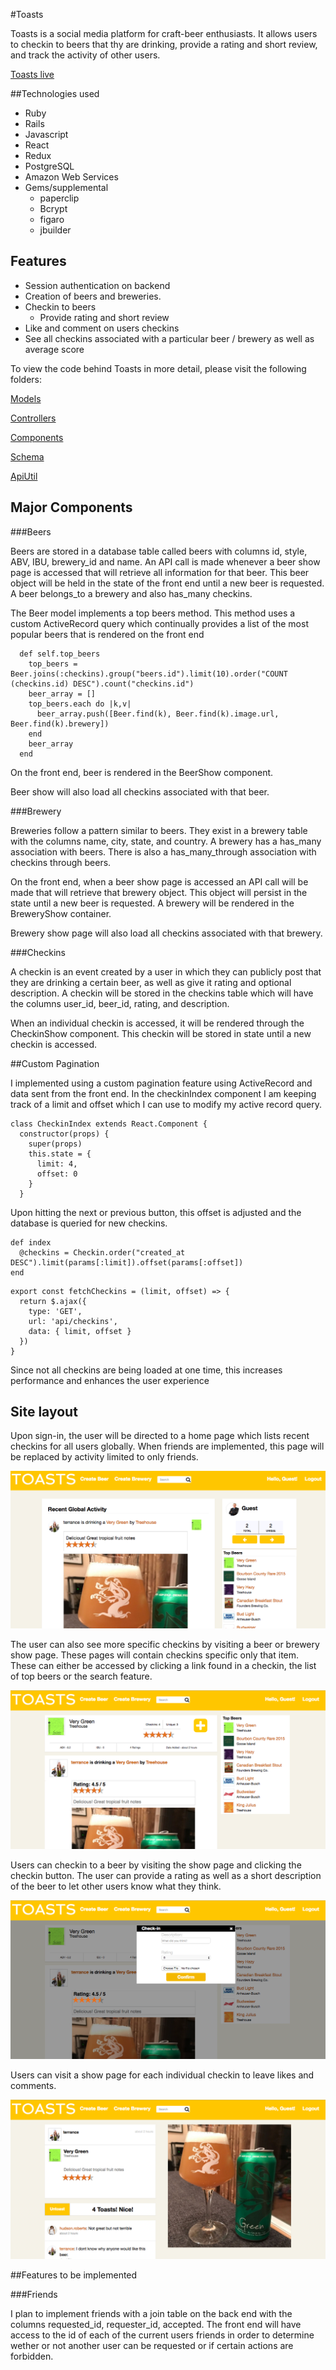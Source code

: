 #Toasts

Toasts is a social media platform for craft-beer enthusiasts. It allows users to checkin to beers that thy are drinking, provide a rating and short review, and track the activity of other users.

[Toasts live](https://untapped-clone.herokuapp.com/)

##Technologies used

* Ruby
* Rails
* Javascript
* React
* Redux
* PostgreSQL
* Amazon Web Services
* Gems/supplemental
  * paperclip
  * Bcrypt
  * figaro
  * jbuilder

## Features

* Session authentication on backend
* Creation of beers and breweries.
* Checkin to beers
  * Provide rating and short review
* Like and comment on users checkins
* See all checkins associated with a particular beer / brewery as well as average score


To view the code behind Toasts in more detail, please visit the following folders:

[Models](https://github.com/jvansch1/full-stack-proposal/tree/master/app/models)

[Controllers](https://github.com/jvansch1/full-stack-proposal/tree/master/app/controllers)

[Components](https://github.com/jvansch1/full-stack-proposal/tree/master/frontend/components)

[Schema](https://github.com/jvansch1/full-stack-proposal/blob/master/db/schema.rb)

[ApiUtil](https://github.com/jvansch1/full-stack-proposal/tree/master/frontend/util)





## Major Components

###Beers

Beers are stored in a database table called beers with columns id, style, ABV, IBU, brewery_id and name. An API call is made whenever a beer show page is accessed that will retrieve all information for that beer. This beer object will be held in the state of the front end until a new beer is requested. A beer belongs_to a brewery and also has_many checkins.

The Beer model implements a top beers method. This method uses a custom ActiveRecord query which continually provides a list of the most popular beers that is rendered on the front end

```
  def self.top_beers
    top_beers = Beer.joins(:checkins).group("beers.id").limit(10).order("COUNT (checkins.id) DESC").count("checkins.id")
    beer_array = []
    top_beers.each do |k,v|
      beer_array.push([Beer.find(k), Beer.find(k).image.url, Beer.find(k).brewery])
    end
    beer_array
  end
```

On the front end, beer is rendered in the BeerShow component.

Beer show will also load all checkins associated with that beer.

###Brewery

Breweries follow a pattern similar to beers. They exist in a brewery table with the columns name, city, state, and country. A brewery has a has_many association with beers. There is also a has_many_through association with checkins through beers.

On the front end, when a beer show page is accessed an API call will be made that will retrieve that brewery object. This object will persist in the state until a new beer is requested. A brewery will be rendered in the BreweryShow container.

Brewery show page will also load all checkins associated with that brewery.


###Checkins

A checkin is an event created by a user in which they can publicly post that they are drinking a certain beer, as well as give it rating and optional description. A checkin will be stored in the checkins table which will have the columns user_id, beer_id, rating, and description.

When an individual checkin is accessed, it will be rendered through the CheckinShow component. This checkin will be stored in state until a new checkin is accessed.

##Custom Pagination

I implemented using a custom pagination feature using ActiveRecord and data sent from the front end. In the checkinIndex component I am keeping track of a limit and offset which I can use to modify my active record query.

```
class CheckinIndex extends React.Component {
  constructor(props) {
    super(props)
    this.state = {
      limit: 4,
      offset: 0
    }
  }
```

Upon hitting the next or previous button, this offset is adjusted and the database is queried for new checkins.


```
def index
  @checkins = Checkin.order("created_at DESC").limit(params[:limit]).offset(params[:offset])
end
```

```
export const fetchCheckins = (limit, offset) => {
  return $.ajax({
    type: 'GET',
    url: 'api/checkins',
    data: { limit, offset }
  })
}
```

Since not all checkins are being loaded at one time, this increases performance and enhances the user experience

## Site layout

Upon sign-in, the user will be directed to a home page which lists recent checkins for all users globally. When friends are implemented, this page will be replaced by activity limited to only friends.

![home](doc/screenshots/Home.png)

The user can also see more specific checkins by visiting a beer or brewery show page. These pages will contain checkins specific only that item. These can either be accessed by clicking a link found in a checkin, the list of top beers or the search feature.

![BeerShow](doc/screenshots/BeerShow.png)

Users can checkin to a beer by visiting the show page and clicking the checkin button. The user can provide a rating as well as a short description of the beer to let other users know what they think.

![CheckinForm](doc/screenshots/CheckinForm.png)

Users can visit a show page for each individual checkin to leave likes and comments.

![CheckinShow](doc/screenshots/CheckinShow.png)

##Features to be implemented

###Friends

I plan to implement friends with a join table on the back end with the columns requested_id, requester_id, accepted. The front end will have access to the id of each of the current users friends in order to determine wether or not another user can be requested or if certain actions are forbidden.
